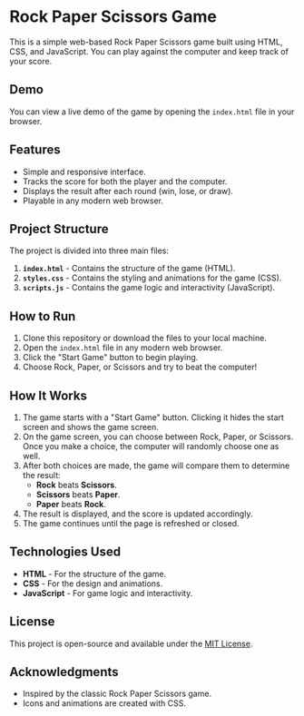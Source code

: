 # Rock Paper Scissors Game

This is a simple web-based Rock Paper Scissors game built using HTML, CSS, and JavaScript. You can play against the computer and keep track of your score.

## Demo

You can view a live demo of the game by opening the `index.html` file in your browser.

## Features

- Simple and responsive interface.
- Tracks the score for both the player and the computer.
- Displays the result after each round (win, lose, or draw).
- Playable in any modern web browser.

## Project Structure

The project is divided into three main files:

1. **`index.html`** - Contains the structure of the game (HTML).
2. **`styles.css`** - Contains the styling and animations for the game (CSS).
3. **`scripts.js`** - Contains the game logic and interactivity (JavaScript).

## How to Run

1. Clone this repository or download the files to your local machine.
2. Open the `index.html` file in any modern web browser.
3. Click the "Start Game" button to begin playing.
4. Choose Rock, Paper, or Scissors and try to beat the computer!

## How It Works

1. The game starts with a "Start Game" button. Clicking it hides the start screen and shows the game screen.
2. On the game screen, you can choose between Rock, Paper, or Scissors. Once you make a choice, the computer will randomly choose one as well.
3. After both choices are made, the game will compare them to determine the result:
   - **Rock** beats **Scissors**.
   - **Scissors** beats **Paper**.
   - **Paper** beats **Rock**.
4. The result is displayed, and the score is updated accordingly.
5. The game continues until the page is refreshed or closed.

## Technologies Used

- **HTML** - For the structure of the game.
- **CSS** - For the design and animations.
- **JavaScript** - For game logic and interactivity.

## License

This project is open-source and available under the [MIT License](LICENSE).

## Acknowledgments

- Inspired by the classic Rock Paper Scissors game.
- Icons and animations are created with CSS.
